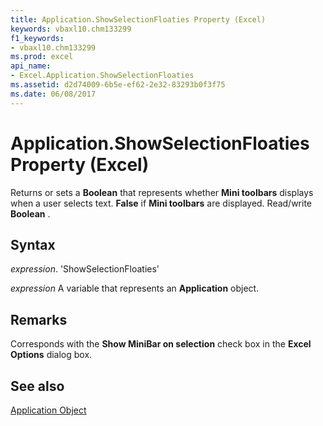 ```yaml
---
title: Application.ShowSelectionFloaties Property (Excel)
keywords: vbaxl10.chm133299
f1_keywords:
- vbaxl10.chm133299
ms.prod: excel
api_name:
- Excel.Application.ShowSelectionFloaties
ms.assetid: d2d74009-6b5e-ef62-2e32-83293b0f3f75
ms.date: 06/08/2017
---
```



# Application.ShowSelectionFloaties Property (Excel)

Returns or sets a  **Boolean** that represents whether **Mini toolbars** displays when a user selects text. **False** if **Mini toolbars** are displayed. Read/write **Boolean** .


## Syntax

 _expression_. 'ShowSelectionFloaties'

 _expression_ A variable that represents an **Application** object.


## Remarks

Corresponds with the  **Show MiniBar on selection** check box in the **Excel Options** dialog box.


## See also


[Application Object](Excel.Application(objec).md)

